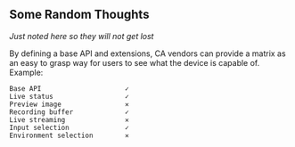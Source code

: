 Some Random Thoughts
--------------------
*Just noted here so they will not get lost*

By defining a base API and extensions, CA vendors can provide a matrix as an
easy to grasp way for users to see what the device is capable of. Example:

    Base API                     ✓
    Live status                  ✓
    Preview image                ✕
    Recording buffer             ✓
    Live streaming               ✕
    Input selection              ✓
    Environment selection        ✕


